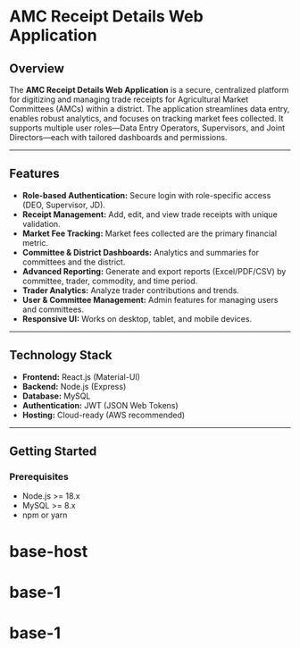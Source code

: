 # AMC Receipt Details Web Application

## Overview

The **AMC Receipt Details Web Application** is a secure, centralized platform for digitizing and managing trade receipts for Agricultural Market Committees (AMCs) within a district. The application streamlines data entry, enables robust analytics, and focuses on tracking market fees collected. It supports multiple user roles—Data Entry Operators, Supervisors, and Joint Directors—each with tailored dashboards and permissions.

---

## Features

- **Role-based Authentication:** Secure login with role-specific access (DEO, Supervisor, JD).
- **Receipt Management:** Add, edit, and view trade receipts with unique validation.
- **Market Fee Tracking:** Market fees collected are the primary financial metric.
- **Committee & District Dashboards:** Analytics and summaries for committees and the district.
- **Advanced Reporting:** Generate and export reports (Excel/PDF/CSV) by committee, trader, commodity, and time period.
- **Trader Analytics:** Analyze trader contributions and trends.
- **User & Committee Management:** Admin features for managing users and committees.
- **Responsive UI:** Works on desktop, tablet, and mobile devices.

---

## Technology Stack

- **Frontend:** React.js (Material-UI)
- **Backend:** Node.js (Express)
- **Database:** MySQL
- **Authentication:** JWT (JSON Web Tokens)
- **Hosting:** Cloud-ready (AWS recommended)

---

## Getting Started

### Prerequisites

- Node.js >= 18.x
- MySQL >= 8.x
- npm or yarn

# base-host
# base-1
# base-1
